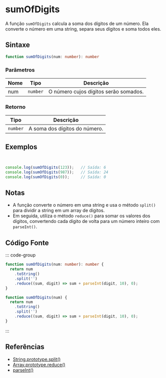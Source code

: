 # sumOfDigits

A função `sumOfDigits` calcula a soma dos dígitos de um número. Ela converte o número em uma string, separa seus dígitos e soma todos eles.

## Sintaxe

```typescript
function sumOfDigits(num: number): number
```

### Parâmetros

| Nome  | Tipo     | Descrição                                      |
|-------|----------|------------------------------------------------|
| num   | `number` | O número cujos dígitos serão somados.          |

### Retorno

| Tipo    | Descrição                                      |
|---------|------------------------------------------------|
| `number` | A soma dos dígitos do número.                  |

## Exemplos

```typescript


console.log(sumOfDigits(123));   // Saída: 6
console.log(sumOfDigits(987));   // Saída: 24
console.log(sumOfDigits(0));     // Saída: 0
```

## Notas

- A função converte o número em uma string e usa o método `split()` para dividir a string em um array de dígitos.
- Em seguida, utiliza o método `reduce()` para somar os valores dos dígitos, convertendo cada dígito de volta para um número inteiro com `parseInt()`.

## Código Fonte

::: code-group
```typescript
function sumOfDigits(num: number): number {
  return num
    .toString()
    .split('')
    .reduce((sum, digit) => sum + parseInt(digit, 10), 0);
}
```

```javascript
function sumOfDigits(num) {
  return num
    .toString()
    .split('')
    .reduce((sum, digit) => sum + parseInt(digit, 10), 0);
}
```
::: 

## Referências

- [String.prototype.split()](https://developer.mozilla.org/pt-BR/docs/Web/JavaScript/Reference/Global_Objects/String/split)
- [Array.prototype.reduce()](https://developer.mozilla.org/pt-BR/docs/Web/JavaScript/Reference/Global_Objects/Array/Reduce)
- [parseInt()](https://developer.mozilla.org/pt-BR/docs/Web/JavaScript/Reference/Global_Objects/parseInt)